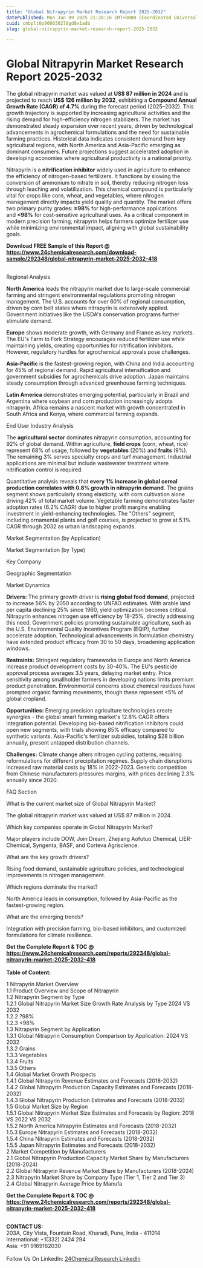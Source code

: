 ```yaml
---
title: "Global Nitrapyrin Market Research Report 2025-2032"
datePublished: Mon Jun 09 2025 21:28:16 GMT+0000 (Coordinated Universal Time)
cuid: cmbplt0p9000302l8gd8x1adb
slug: global-nitrapyrin-market-research-report-2025-2032

---
```


# Global Nitrapyrin Market Research Report 2025-2032

<p>The global nitrapyrin market was valued at <strong>US$ 87 million in 2024</strong> and is projected to reach <strong>US$ 126 million by 2032</strong>, exhibiting a <strong>Compound Annual Growth Rate (CAGR) of 4.7%</strong> during the forecast period (2025–2032). This growth trajectory is supported by increasing agricultural activities and the rising demand for high-efficiency nitrogen stabilizers. The market has demonstrated steady expansion over recent years, driven by technological advancements in agrochemical formulations and the need for sustainable farming practices. Historical data indicates consistent demand from key agricultural regions, with North America and Asia-Pacific emerging as dominant consumers. Future projections suggest accelerated adoption in developing economies where agricultural productivity is a national priority.</p><p>
</p><p>Nitrapyrin is a <strong>nitrification inhibitor</strong> widely used in agriculture to enhance the efficiency of nitrogen-based fertilizers. It functions by slowing the conversion of ammonium to nitrate in soil, thereby reducing nitrogen loss through leaching and volatilization. This chemical compound is particularly vital for crops like corn, wheat, and vegetables, where nitrogen management directly impacts yield quality and quantity. The market offers two primary purity grades: <strong>≥98%</strong> for high-performance applications and <strong>&lt;98%</strong> for cost-sensitive agricultural uses. As a critical component in modern precision farming, nitrapyrin helps farmers optimize fertilizer use while minimizing environmental impact, aligning with global sustainability goals.</p><div><b>Download FREE Sample of this Report @ 
            <a href="https://www.24chemicalresearch.com/download-sample/292348/global-nitrapyrin-market-2025-2032-418">
            https://www.24chemicalresearch.com/download-sample/292348/global-nitrapyrin-market-2025-2032-418</a></b></div><br><p>
Regional Analysis</p><p>
</p><p><strong>North America</strong> leads the nitrapyrin market due to large-scale commercial farming and stringent environmental regulations promoting nitrogen management. The U.S. accounts for over 60% of regional consumption, driven by corn belt states where nitrapyrin is extensively applied. Government initiatives like the USDA's conservation programs further stimulate demand.</p><p>
</p><p><strong>Europe</strong> shows moderate growth, with Germany and France as key markets. The EU's Farm to Fork Strategy encourages reduced fertilizer use while maintaining yields, creating opportunities for nitrification inhibitors. However, regulatory hurdles for agrochemical approvals pose challenges.</p><p>
</p><p><strong>Asia-Pacific</strong> is the fastest-growing region, with China and India accounting for 45% of regional demand. Rapid agricultural intensification and government subsidies for agrochemicals drive adoption. Japan maintains steady consumption through advanced greenhouse farming techniques.</p><p>
</p><p><strong>Latin America</strong> demonstrates emerging potential, particularly in Brazil and Argentina where soybean and corn production increasingly adopts nitrapyrin. Africa remains a nascent market with growth concentrated in South Africa and Kenya, where commercial farming expands.</p><p>
End User Industry Analysis</p><p>
</p><p>The <strong>agricultural sector</strong> dominates nitrapyrin consumption, accounting for 92% of global demand. Within agriculture, <strong>field crops</strong> (corn, wheat, rice) represent 68% of usage, followed by <strong>vegetables</strong> (20%) and <strong>fruits</strong> (9%). The remaining 3% serves specialty crops and turf management. Industrial applications are minimal but include wastewater treatment where nitrification control is required.</p><p>
</p><p>Quantitative analysis reveals that <strong>every 1% increase in global cereal production correlates with 0.8% growth in nitrapyrin demand</strong>. The grains segment shows particularly strong elasticity, with corn cultivation alone driving 42% of total market volume. Vegetable farming demonstrates faster adoption rates (6.2% CAGR) due to higher profit margins enabling investment in yield-enhancing technologies. The "Others" segment, including ornamental plants and golf courses, is projected to grow at 5.1% CAGR through 2032 as urban landscaping expands.</p><p>
Market Segmentation (by Application)</p><p>
</p><p>
Market Segmentation (by Type)</p><p>
</p><p>
Key Company</p><p>
</p><p>
Geographic Segmentation</p><p>
</p><p>
Market Dynamics</p><p>
</p><p><strong>Drivers:</strong> The primary growth driver is <strong>rising global food demand</strong>, projected to increase 56% by 2050 according to UNFAO estimates. With arable land per capita declining 25% since 1960, yield optimization becomes critical. Nitrapyrin enhances nitrogen use efficiency by 18-25%, directly addressing this need. Government policies promoting sustainable agriculture, such as the U.S. Environmental Quality Incentives Program (EQIP), further accelerate adoption. Technological advancements in formulation chemistry have extended product efficacy from 30 to 50 days, broadening application windows.</p><p>
</p><p><strong>Restraints:</strong> Stringent regulatory frameworks in Europe and North America increase product development costs by 30-40%. The EU's pesticide approval process averages 3.5 years, delaying market entry. Price sensitivity among smallholder farmers in developing nations limits premium product penetration. Environmental concerns about chemical residues have prompted organic farming movements, though these represent &lt;5% of global cropland.</p><p>
</p><p><strong>Opportunities:</strong> Emerging precision agriculture technologies create synergies - the global smart farming market's 12.8% CAGR offers integration potential. Developing bio-based nitrification inhibitors could open new segments, with trials showing 85% efficacy compared to synthetic variants. Asia-Pacific's fertilizer subsidies, totaling $28 billion annually, present untapped distribution channels.</p><p>
</p><p><strong>Challenges:</strong> Climate change alters nitrogen cycling patterns, requiring reformulations for different precipitation regimes. Supply chain disruptions increased raw material costs by 18% in 2022-2023. Generic competition from Chinese manufacturers pressures margins, with prices declining 2.3% annually since 2020.</p><p>
FAQ Section</p><p>
What is the current market size of Global Nitrapyrin Market?</p><p>
</p><p>The global nitrapyrin market was valued at US$ 87 million in 2024.</p><p>
Which key companies operate in Global Nitrapyrin Market?</p><p>
</p><p>Major players include DOW, Join Dream, Zhejiang Aofutuo Chemical, LIER-Chemical, Syngenta, BASF, and Corteva Agriscience.</p><p>
What are the key growth drivers?</p><p>
</p><p>Rising food demand, sustainable agriculture policies, and technological improvements in nitrogen management.</p><p>
Which regions dominate the market?</p><p>
</p><p>North America leads in consumption, followed by Asia-Pacific as the fastest-growing region.</p><p>
What are the emerging trends?</p><p>
</p><p>Integration with precision farming, bio-based inhibitors, and customized formulations for climate resilience.</p>

<div><b>Get the Complete Report & TOC @ 
            <a href="https://www.24chemicalresearch.com/reports/292348/global-nitrapyrin-market-2025-2032-418">
            https://www.24chemicalresearch.com/reports/292348/global-nitrapyrin-market-2025-2032-418</a></b></div><br>
            <b>Table of Content:</b><p>1 Nitrapyrin Market Overview<br />
    1.1 Product Overview and Scope of Nitrapyrin<br />
    1.2 Nitrapyrin Segment by Type<br />
        1.2.1 Global Nitrapyrin Market Size Growth Rate Analysis by Type 2024 VS 2032<br />
        1.2.2 ?98%<br />
        1.2.3 <98%<br />
    1.3 Nitrapyrin Segment by Application<br />
        1.3.1 Global Nitrapyrin Consumption Comparison by Application: 2024 VS 2032<br />
        1.3.2 Grains<br />
        1.3.3 Vegetables<br />
        1.3.4 Fruits<br />
        1.3.5 Others<br />
    1.4 Global Market Growth Prospects<br />
        1.4.1 Global Nitrapyrin Revenue Estimates and Forecasts (2018-2032)<br />
        1.4.2 Global Nitrapyrin Production Capacity Estimates and Forecasts (2018-2032)<br />
        1.4.3 Global Nitrapyrin Production Estimates and Forecasts (2018-2032)<br />
    1.5 Global Market Size by Region<br />
        1.5.1 Global Nitrapyrin Market Size Estimates and Forecasts by Region: 2018 VS 2022 VS 2032<br />
        1.5.2 North America Nitrapyrin Estimates and Forecasts (2018-2032)<br />
        1.5.3 Europe Nitrapyrin Estimates and Forecasts (2018-2032)<br />
        1.5.4 China Nitrapyrin Estimates and Forecasts (2018-2032)<br />
        1.5.5 Japan Nitrapyrin Estimates and Forecasts (2018-2032)<br />
2 Market Competition by Manufacturers<br />
    2.1 Global Nitrapyrin Production Capacity Market Share by Manufacturers (2018-2024)<br />
    2.2 Global Nitrapyrin Revenue Market Share by Manufacturers (2018-2024)<br />
    2.3 Nitrapyrin Market Share by Company Type (Tier 1, Tier 2 and Tier 3)<br />
    2.4 Global Nitrapyrin Average Price by Manufa</p>

<div><b>Get the Complete Report & TOC @ 
            <a href="https://www.24chemicalresearch.com/reports/292348/global-nitrapyrin-market-2025-2032-418">
            https://www.24chemicalresearch.com/reports/292348/global-nitrapyrin-market-2025-2032-418</a></b></div><br>

<b>CONTACT US:</b><br>
            203A, City Vista, Fountain Road, Kharadi, Pune, India - 411014<br>
            International: +1(332) 2424 294<br>
            Asia: +91 9169162030 <br><br>
            Follow Us On LinkedIn: <a href="https://www.linkedin.com/company/24chemicalresearch/">24ChemicalResearch LinkedIn</a>